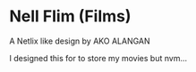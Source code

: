 # Nell Flim (Films)
A Netlix like design by AKO ALANGAN

I designed this for to store my movies but nvm...
